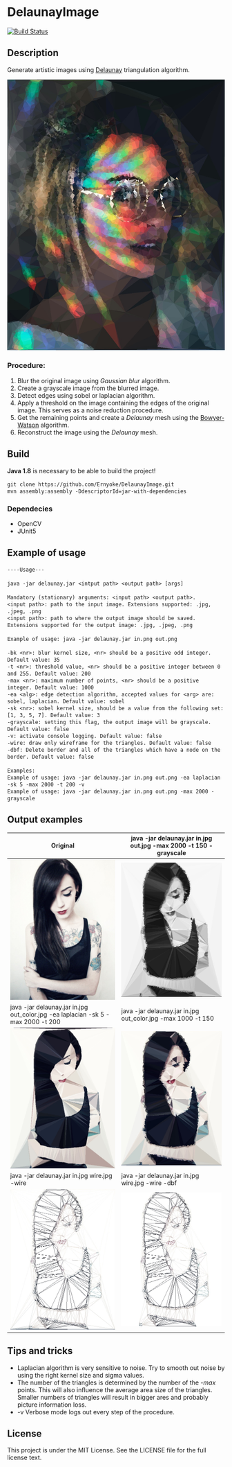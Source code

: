 # DelaunayImage

[![Build Status](https://travis-ci.org/Ernyoke/DelaunayImage.svg?branch=master)](https://travis-ci.org/Ernyoke/DelaunayImage)

## Description
Generate artistic images using [Delaunay](https://en.wikipedia.org/wiki/Delaunay_triangulation) triangulation algorithm.

![alt text](res/img3_out.jpg "Big")

### Procedure:
1. Blur the original image using *Gaussian blur* algorithm.
2. Create a grayscale image from the blurred image.
3. Detect edges  using sobel or laplacian algorithm.
4. Apply a threshold on the image containing the edges of the original image. This serves as a noise reduction procedure.
5. Get the remaining points and create a *Delaunay* mesh using the [Bowyer-Watson](https://en.wikipedia.org/wiki/Bowyer%E2%80%93Watson_algorithm) algorithm.
6. Reconstruct the image using the *Delaunay* mesh.

## Build

**Java 1.8** is necessary to be able to build the project!

```
git clone https://github.com/Ernyoke/DelaunayImage.git
mvn assembly:assembly -DdescriptorId=jar-with-dependencies
```

### Dependecies
* OpenCV
* JUnit5

## Example of usage

```
----Usage---

java -jar delaunay.jar <intput path> <output path> [args]

Mandatory (stationary) arguments: <input path> <output path>.
<input path>: path to the input image. Extensions supported: .jpg, .jpeg, .png
<input path>: path to where the output image should be saved. Extensions supported for the output image: .jpg, .jpeg, .png

Example of usage: java -jar delaunay.jar in.png out.png 

-bk <nr>: blur kernel size, <nr> should be a positive odd integer. Default value: 35 
-t <nr>: threshold value, <nr> should be a positive integer between 0 and 255. Default value: 200
-max <nr>: maximum number of points, <nr> should be a positive integer. Default value: 1000 
-ea <alg>: edge detection algorithm, accepted values for <arg> are: sobel, laplacian. Default value: sobel 
-sk <nr>: sobel kernel size, should be a value from the following set: [1, 3, 5, 7]. Default value: 3 
-grayscale: setting this flag, the output image will be grayscale. Default value: false 
-v: activate console logging. Default value: false 
-wire: draw only wireframe for the triangles. Default value: false 
-dbf: Delete border and all of the triangles which have a node on the border. Default value: false 

Examples: 
Example of usage: java -jar delaunay.jar in.png out.png -ea laplacian -sk 5 -max 2000 -t 200 -v 
Example of usage: java -jar delaunay.jar in.png out.png -max 2000 -grayscale 
```

## Output examples
| Original | java -jar delaunay.jar in.jpg out.jpg -max 2000 -t 150 -grayscale |
| --- | --- |
| ![alt text](res/img1.jpg "Original")| ![alt text](res/img_out_gray.jpg "gray") |
| java -jar delaunay.jar in.jpg out_color.jpg -ea laplacian -sk 5 -max 2000 -t 200 | java -jar delaunay.jar in.jpg out_color.jpg -max 1000 -t 150 |
| ![alt text](res/img_lap_out_color.jpg "laplacian") | ![alt text](res/img_out_color.jpg "sobel") |
| java -jar delaunay.jar in.jpg wire.jpg -wire | java -jar delaunay.jar in.jpg wire.jpg -wire -dbf |
| ![alt text](res/wire.jpg "wireframe") | ![alt text](res/wire_dbf.jpg "wireframe_dbf") |
## Tips and tricks
* Laplacian algorithm is very sensitive to noise. Try to smooth out noise by using the right kernel size and sigma values.
* The number of the triangles is determined by the number of the *-max* points. This will also influence the average area size of the triangles.
Smaller numbers of triangles will result in bigger ares and probably picture information loss.
* -v Verbose mode logs out every step of the procedure.

## License
This project is under the MIT License. See the LICENSE file for the full license text.
